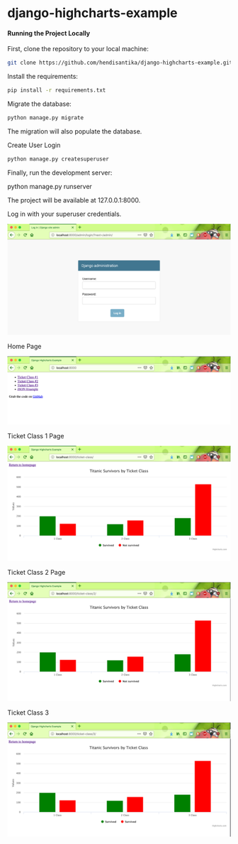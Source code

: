 # django-highcharts-example

#### Running the Project Locally

First, clone the repository to your local machine:
```bash
git clone https://github.com/hendisantika/django-highcharts-example.git
```

Install the requirements:
```bash
pip install -r requirements.txt
```

Migrate the database:
```bash
python manage.py migrate
```

The migration will also populate the database.

Create User Login 
```bash
python manage.py createsuperuser
```

Finally, run the development server:

python manage.py runserver

The project will be available at 127.0.0.1:8000.

Log in with your superuser credentials.

![Admin Page](img/admin.png "Admin Page")

Home Page

![Home Page](img/home.png "Home Page")

Ticket Class 1 Page

![Ticket Class 1](img/class1.png "Ticket Class 1")

Ticket Class 2 Page

![Ticket Class 2](img/class2.png "Ticket Class 2")

Ticket Class 3

![Ticket Class 3](img/class3.png "Ticket Class 3")